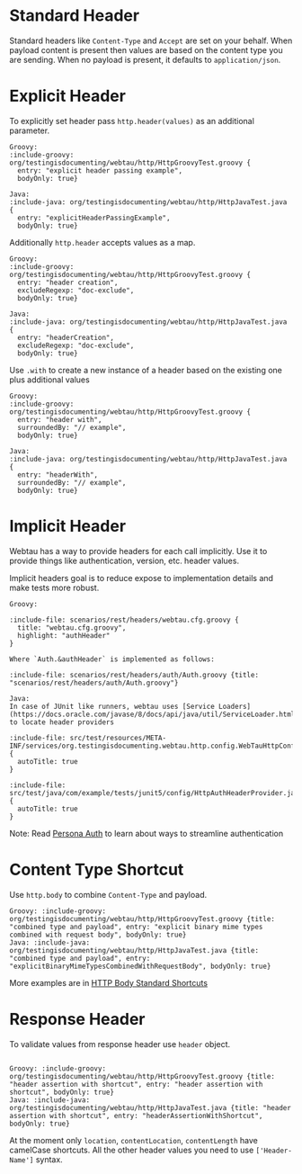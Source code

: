 # Standard Header

Standard headers like `Content-Type` and `Accept` are set on your behalf. 
When payload content is present then values are based on the content type you are sending. 
When no payload is present, it defaults to `application/json`.   

# Explicit Header

To explicitly set header pass `http.header(values)` as an additional parameter.

```tabs
Groovy:
:include-groovy: org/testingisdocumenting/webtau/http/HttpGroovyTest.groovy {
  entry: "explicit header passing example", 
  bodyOnly: true}

Java:
:include-java: org/testingisdocumenting/webtau/http/HttpJavaTest.java {
  entry: "explicitHeaderPassingExample",
  bodyOnly: true}
```

Additionally `http.header` accepts values as a map.

```tabs
Groovy:
:include-groovy: org/testingisdocumenting/webtau/http/HttpGroovyTest.groovy {
  entry: "header creation",
  excludeRegexp: "doc-exclude",
  bodyOnly: true}
  
Java:
:include-java: org/testingisdocumenting/webtau/http/HttpJavaTest.java {
  entry: "headerCreation",
  excludeRegexp: "doc-exclude",
  bodyOnly: true}
```

Use `.with` to create a new instance of a header based on the existing one plus additional values

```tabs
Groovy:
:include-groovy: org/testingisdocumenting/webtau/http/HttpGroovyTest.groovy {
  entry: "header with",
  surroundedBy: "// example",
  bodyOnly: true}
  
Java:
:include-java: org/testingisdocumenting/webtau/http/HttpJavaTest.java {
  entry: "headerWith",
  surroundedBy: "// example",
  bodyOnly: true}
```

# Implicit Header

Webtau has a way to provide headers for each call implicitly.
Use it to provide things like authentication, version, etc. header values.

Implicit headers goal is to reduce expose to implementation details and make tests more robust.

```tabs
Groovy:

:include-file: scenarios/rest/headers/webtau.cfg.groovy {
  title: "webtau.cfg.groovy",
  highlight: "authHeader"
}

Where `Auth.&authHeader` is implemented as follows:

:include-file: scenarios/rest/headers/auth/Auth.groovy {title: "scenarios/rest/headers/auth/Auth.groovy"}

Java:
In case of JUnit like runners, webtau uses [Service Loaders](https://docs.oracle.com/javase/8/docs/api/java/util/ServiceLoader.html) 
to locate header providers

:include-file: src/test/resources/META-INF/services/org.testingisdocumenting.webtau.http.config.WebTauHttpConfiguration {
  autoTitle: true
}

:include-file: src/test/java/com/example/tests/junit5/config/HttpAuthHeaderProvider.java {
  autoTitle: true
}
```

Note: Read [Persona Auth](persona/HTTP-persona) to learn about ways to streamline authentication

# Content Type Shortcut 

Use `http.body` to combine `Content-Type` and payload.

```tabs
Groovy: :include-groovy: org/testingisdocumenting/webtau/http/HttpGroovyTest.groovy {title: "combined type and payload", entry: "explicit binary mime types combined with request body", bodyOnly: true}
Java: :include-java: org/testingisdocumenting/webtau/http/HttpJavaTest.java {title: "combined type and payload", entry: "explicitBinaryMimeTypesCombinedWithRequestBody", bodyOnly: true}
```

More examples are in [HTTP Body Standard Shortcuts](HTTP/body#standard-shortcuts)
  
# Response Header

To validate values from response header use `header` object.

```tabs

Groovy: :include-groovy: org/testingisdocumenting/webtau/http/HttpGroovyTest.groovy {title: "header assertion with shortcut", entry: "header assertion with shortcut", bodyOnly: true}
Java: :include-java: org/testingisdocumenting/webtau/http/HttpJavaTest.java {title: "header assertion with shortcut", entry: "headerAssertionWithShortcut", bodyOnly: true}

```

At the moment only `location`, `contentLocation`, `contentLength` have camelCase shortcuts.
All the other header values you need to use `['Header-Name']` syntax.